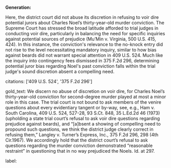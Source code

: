 **Generation:**

Here, the district court did not abuse its discretion in refusing to voir dire potential jurors about Charles Noel’s thirty-year-old murder conviction. The Supreme Court has stressed the broad latitude afforded to trial judges in conducting voir dire, particularly in balancing the need for specific inquiries against potential sources of prejudice (Mu’Min v. Virginia, 500 U.S. 415, 424). In this instance, the conviction's relevance to the no-knock entry did not rise to the level necessitating mandatory inquiry, similar to how bias against beards did not warrant special attention in 409 U.S. 524. Much like the inquiry into contingency fees dismissed in 375 F.2d 296, determining potential juror bias regarding Noel's past conviction falls within the trial judge's sound discretion absent a compelling need.

citations: ['409 U.S. 524', '375 F.2d 296']

gold_text: We discern no abuse of discretion on voir dire, for Charles Noel’s thirty-year-old conviction for second-degree murder played at most a minor role in this case. The trial court is not bound to ask members of the venire questions about every evidentiary tangent or by-way, see, e.g., Ham v. South Carolina, 409 U.S. 524, 527-28, 93 S.Ct. 848, 35 L.Ed.2d 46 (1973) (upholding a state trial court’s refusal to ask voir dire questions regarding prejudice against beards), and “[a]bsent a showing of compelling need to propound such questions, we think the district judge clearly correct in refusing them,” Langley v. Turner’s Express, Inc., 375 F.2d 296, 298 (4th Cir.1967). We accordingly hold that the district court’s refusal to ask questions regarding the murder conviction demonstrated “reasonable restraint” in questioning that in no way prejudiced the Noels. Id. at 297.

label: 